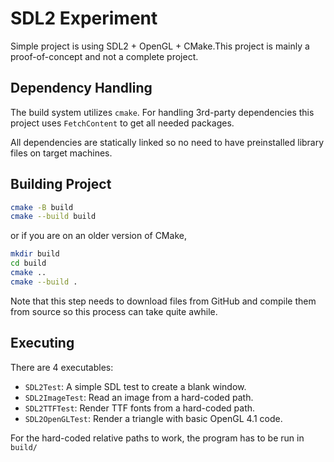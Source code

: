 # SDL2 Experiment

Simple project is using SDL2 + OpenGL + CMake.This project is mainly a
proof-of-concept and not a complete project.

## Dependency Handling

The build system utilizes `cmake`. For handling 3rd-party dependencies
this project uses `FetchContent` to get all needed packages.

All dependencies are statically linked so no need to have preinstalled
library files on target machines.

## Building Project

```bash
cmake -B build
cmake --build build
```

or if you are on an older version of CMake,

```bash
mkdir build
cd build
cmake ..
cmake --build .
```

Note that this step needs to download files from GitHub and compile them from
source so this process can take quite awhile.

## Executing

There are 4 executables:

* `SDL2Test`: A simple SDL test to create a blank window.
* `SDL2ImageTest`: Read an image from a hard-coded path.
* `SDL2TTFTest`: Render TTF fonts from a hard-coded path.
* `SDL2OpenGLTest`: Render a triangle with basic OpenGL 4.1 code.

For the hard-coded relative paths to work, the program has to be run in `build/`
